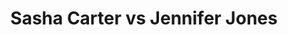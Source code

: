 ---
title: Sasha Carter vs Jennifer Jones
player1:
  name: Carter, Sasha
  percent: 78
  wins: 6
  losses: 6
player2:
  name: Jones, Jennifer
  percent: 78
  wins: 6
  losses: 6
games:
- player1:
    team: BC
    position: Second
    percent: 74
    win: 1
    loss: 0
  player2:
    team: MB
    position: Fourth
    percent: 80
    win: 0
    loss: 1
  event: Hearts
  year: 2005
  draw: Round Robin(6)
  score: MB 4 - BC 7
- player1:
    team: BC
    position: Second
    percent: 86
    win: 0
    loss: 1
  player2:
    team: MB
    position: Fourth
    percent: 69
    win: 1
    loss: 0
  event: Hearts
  year: 2005
  draw: Page 1-2(20)
  score: MB 8 - BC 7
- player1:
    team: BC
    position: Second
    percent: 84
    win: 1
    loss: 0
  player2:
    team: CA
    position: Fourth
    percent: 63
    win: 0
    loss: 1
  event: Hearts
  year: 2006
  draw: Round Robin(15)
  score: BC 7 - CA 5
- player1:
    team: BC
    position: Second
    percent: 85
    win: 1
    loss: 0
  player2:
    team: CA
    position: Fourth
    percent: 75
    win: 0
    loss: 1
  event: Hearts
  year: 2006
  draw: Final(22)
  score: BC 8 - CA 6
- player1:
    team: CA
    position: Second
    percent: 76
    win: 1
    loss: 0
  player2:
    team: MB
    position: Fourth
    percent: 81
    win: 0
    loss: 1
  event: Hearts
  year: 2007
  draw: Round Robin(16)
  score: CA 8 - MB 3
- player1:
    team: CA
    position: Second
    percent: 81
    win: 1
    loss: 0
  player2:
    team: MB
    position: Fourth
    percent: 64
    win: 0
    loss: 1
  event: Hearts
  year: 2007
  draw: Semi-Final(21)
  score: CA 7 - MB 5
- player1:
    team: CA
    position: Second
    percent: 77
    win: 0
    loss: 1
  player2:
    team: MB
    position: Fourth
    percent: 81
    win: 1
    loss: 0
  event: Hearts
  year: 2008
  draw: Round Robin(16)
  score: CA 4 - MB 9
- player1:
    team: BC
    position: Second
    percent: 84
    win: 0
    loss: 1
  player2:
    team: CA
    position: Fourth
    percent: 75
    win: 1
    loss: 0
  event: Hearts
  year: 2010
  draw: Round Robin(10)
  score: BC 7 - CA 10
- player1:
    team: BC
    position: Second
    percent: 64
    win: 0
    loss: 1
  player2:
    team: CA
    position: Fourth
    percent: 91
    win: 1
    loss: 0
  event: Hearts
  year: 2011
  draw: Round Robin(9)
  score: CA 10 - BC 2
- player1:
    team: BC
    position: Third
    percent: 88
    win: 1
    loss: 0
  player2:
    team: MB
    position: Fourth
    percent: 81
    win: 0
    loss: 1
  event: Hearts
  year: 2012
  draw: Page 1-2(18)
  score: BC 7 - MB 5
- player1:
    team: BC
    position: Second
    percent: 60
    win: 0
    loss: 1
  player2:
    team: MB
    position: Fourth
    percent: 97
    win: 1
    loss: 0
  event: Hearts
  year: 2013
  draw: Round Robin(3)
  score: MB 10 - BC 4
- player1:
    team: BC
    position: Lead
    percent: 50
    win: 0
    loss: 1
  player2:
    team: CA
    position: Fourth
    percent: 91
    win: 1
    loss: 0
  event: Hearts
  year: 2016
  draw: Round Robin(17)
  score: CA 11 - BC 4
- player1:
    team: SCO
    position: Second
    percent: 73
    win: 1
    loss: 0
  player2:
    team: JJO
    position: Fourth
    percent: 61
    win: 0
    loss: 1
  event: Trials (Women)
  year: 2005
  draw: Round Robin(11)
  score: JJO 4 - SCO 9
- player1:
    team: SCOT
    position: Second
    percent: 83
    win: 0
    loss: 1
  player2:
    team: JONE
    position: Fourth
    percent: 89
    win: 1
    loss: 0
  event: Trials (Women)
  year: 2009
  draw: Round Robin(3)
  score: JONE 11 - SCOT 5
---